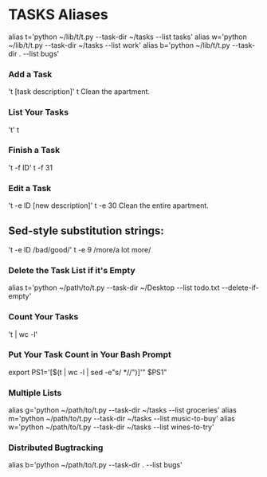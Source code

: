 # TASKS Aliases
  alias t='python ~/lib/t/t.py --task-dir ~/tasks --list tasks'
  alias w='python ~/lib/t/t.py --task-dir ~/tasks --list work'
  alias b='python ~/lib/t/t.py --task-dir . --list bugs'

### Add a Task
't [task description]'
t Clean the apartment.

### List Your Tasks
't'
t

### Finish a Task
't -f ID'
t -f 31

### Edit a Task
't -e ID [new description]'
t -e 30 Clean the entire apartment.

## Sed-style substitution strings:
't -e ID /bad/good/'
t -e 9 /more/a lot more/

### Delete the Task List if it's Empty
alias t='python ~/path/to/t.py --task-dir ~/Desktop --list todo.txt --delete-if-empty'

### Count Your Tasks
't | wc -l'

### Put Your Task Count in Your Bash Prompt
export PS1='[$(t | wc -l | sed -e"s/ *//")]'" $PS1"

### Multiple Lists
alias g='python ~/path/to/t.py --task-dir ~/tasks --list groceries'
alias m='python ~/path/to/t.py --task-dir ~/tasks --list music-to-buy'
alias w='python ~/path/to/t.py --task-dir ~/tasks --list wines-to-try'

### Distributed Bugtracking
alias b='python ~/path/to/t.py --task-dir . --list bugs'

